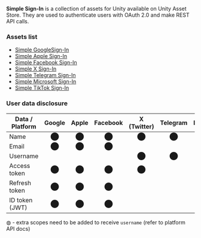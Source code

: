 **Simple Sign-In** is a collection of assets for Unity available on Unity Asset Store. They are used to authenticate users with OAuth 2.0 and make REST API calls.

### Assets list
* [Simple GoogleSign-In](https://github.com/hippogamesunity/SimpleSignIn/wiki/Google)
* [Simple Apple Sign-In](https://github.com/hippogamesunity/SimpleSignIn/wiki/Apple)
* [Simple Facebook Sign-In](https://github.com/hippogamesunity/SimpleSignIn/wiki/Facebook)
* [Simple X Sign-In](https://github.com/hippogamesunity/SimpleSignIn/wiki/X)
* [Simple Telegram Sign-In](https://github.com/hippogamesunity/SimpleSignIn/wiki/Telegram)
* [Simple Microsoft Sign-In](https://github.com/hippogamesunity/SimpleSignIn/wiki/Microsoft)
* [Simple TikTok Sign-In](https://github.com/hippogamesunity/SimpleSignIn/wiki/TikTok)

### User data disclosure
| Data / Platform | Google | Apple | Facebook | X (Twitter) | Telegram | Microsoft | TikTok | VK |
| --- | :---: | :---: | :---: | :---: | :---: | :---: | :---: | :---: |
| Name | ⬤ | ⬤ | ⬤ | ⬤ | ⬤ | ⬤ | ⬤ | ⬤ |
| Email | ⬤ | ⬤ | ⬤ |  |  | ⬤ |  | ⬤ |
| Username |  |  |  | ⬤ | ⬤ |  | ◍ |  |
| Access token | ⬤ | ⬤ | ⬤ | ⬤ |  | ⬤ | ⬤ | ⬤ |
| Refresh token | ⬤ | ⬤ | ⬤ |  |  | ⬤ | ⬤ | ⬤ |
| ID token (JWT) | ⬤ | ⬤ | ⬤ |  |  | ⬤ |  |  |

◍ - extra scopes need to be added to receive `username` (refer to platform API docs)
